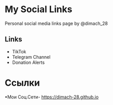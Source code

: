 # My Social Links

Personal social media links page by @dimach_28

## Links
- TikTok
- Telegram Channel  
- Donation Alerts

# Ссылки

•Мои Соц.Сети- https://dimach-28.github.io
